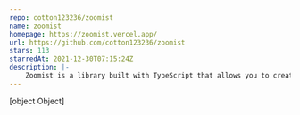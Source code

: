 ```yaml
---
repo: cotton123236/zoomist
name: zoomist
homepage: https://zoomist.vercel.app/
url: https://github.com/cotton123236/zoomist
stars: 113
starredAt: 2021-12-30T07:15:24Z
description: |-
    Zoomist is a library built with TypeScript that allows you to create zoom elements on website quickly and easily.
---
```


[object Object]
